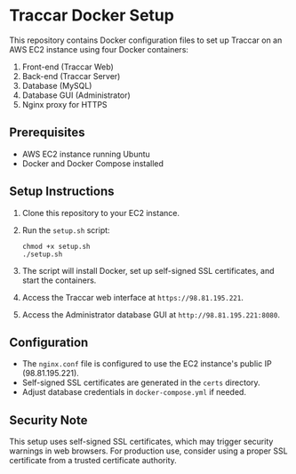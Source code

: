 # Traccar Docker Setup

This repository contains Docker configuration files to set up Traccar on an AWS EC2 instance using four Docker containers:

1. Front-end (Traccar Web)
2. Back-end (Traccar Server)
3. Database (MySQL)
4. Database GUI (Administrator)
5. Nginx proxy for HTTPS

## Prerequisites

- AWS EC2 instance running Ubuntu
- Docker and Docker Compose installed

## Setup Instructions

1. Clone this repository to your EC2 instance.
2. Run the `setup.sh` script:

   ```
   chmod +x setup.sh
   ./setup.sh
   ```

3. The script will install Docker, set up self-signed SSL certificates, and start the containers.
4. Access the Traccar web interface at `https://98.81.195.221`.
5. Access the Administrator database GUI at `http://98.81.195.221:8080`.

## Configuration

- The `nginx.conf` file is configured to use the EC2 instance's public IP (98.81.195.221).
- Self-signed SSL certificates are generated in the `certs` directory.
- Adjust database credentials in `docker-compose.yml` if needed.

## Security Note

This setup uses self-signed SSL certificates, which may trigger security warnings in web browsers. For production use, consider using a proper SSL certificate from a trusted certificate authority.